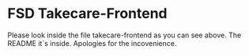 
# FSD Takecare-Frontend 

Please look inside the file takecare-frontend as you can see above. The README it´s inside. Apologies for the incovenience. 


